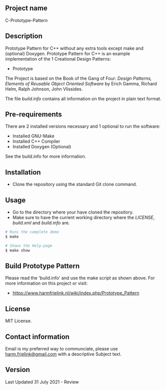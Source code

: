 ## Project name
C-Prototype-Pattern

## Description
Prototype Pattern for C++ without any extra tools except make and (optional) Doxygen.
Prototype Pattern for C++ is an example implementation of the 1 Creational Design Patterns:
* Prototype

The Project is based on the Book of the Gang of Four: *Design Patterns, Elements of Reusable Object Oriented Software* by Erich Gamma, Richard Helm, Ralph Johnson, John Vlissides.

The file *build.info* contains all information on the project in plain text format.

## Pre-requirements
There are 2 installed versions necessary and 1 optional to run the software:
- Installed GNU-Make
- Installed C++ Compiler
- Installed Doxygen (Optional)

See the build.info for more information.

## Installation
- Clone the repository using the standard Git clone command.

## Usage
- Go to the directory where your have cloned the repository.
- Make sure to have the current working directory where the *LICENSE*, *build.xml* and *build.info* are.

```bash
# Runs the complete demo
$ make

# Shows the Help-page
$ make show
```

## Build Prototype Pattern
Please read the 'build.info' and use the make script as shown above.
For more information on this project or visit:
* https://www.harmfrielink.nl/wiki/index.php/Prototype_Pattern

## License
MIT License.

## Contact information
Email is my preferred way to communciate, please use harm.frielink@gmail.com with a descriptive Subject text.

## Version
Last Updated 31 July 2021 - Review
